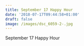 ```yaml
---
title: September 17 Happy Hour
date: '2018-07-17T09:44:58+01:00'
draft: false
image: /images/dsc_6059-2-.jpg
---
```

September 17 Happy Hour

